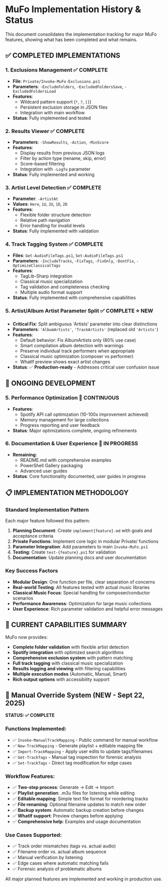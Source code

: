 # MuFo Implementation History & Status

This document consolidates the implementation tracking for major MuFo features, showing what has been completed and what remains.

## ✅ **COMPLETED IMPLEMENTATIONS**

### **1. Exclusions Management** ✅ **COMPLETE**
- **File**: `Private/Invoke-MuFo-Exclusions.ps1`
- **Parameters**: `-ExcludeFolders`, `-ExcludedFoldersSave`, `-ExcludedFoldersLoad`
- **Features**: 
  - Wildcard pattern support (`*`, `?`, `[]`)
  - Persistent exclusion storage in JSON files
  - Integration with main workflow
- **Status**: Fully implemented and tested

### **2. Results Viewer** ✅ **COMPLETE**
- **Parameters**: `-ShowResults`, `-Action`, `-MinScore`
- **Features**:
  - Display results from previous JSON logs
  - Filter by action type (rename, skip, error)
  - Score-based filtering
  - Integration with `-LogTo` parameter
- **Status**: Fully implemented and working

### **3. Artist Level Detection** ✅ **COMPLETE**
- **Parameter**: `-ArtistAt`
- **Values**: `Here`, `1U`, `2U`, `1D`, `2D`
- **Features**:
  - Flexible folder structure detection
  - Relative path navigation
  - Error handling for invalid levels
- **Status**: Fully implemented with validation

### **4. Track Tagging System** ✅ **COMPLETE**
- **Files**: `Get-AudioFileTags.ps1`, `Set-AudioFileTags.ps1`
- **Parameters**: `-IncludeTracks`, `-FixTags`, `-FixOnly`, `-DontFix`, `-OptimizeClassicalTags`
- **Features**:
  - TagLib-Sharp integration
  - Classical music specialization
  - Tag validation and completeness checking
  - Multiple audio format support
- **Status**: Fully implemented with comprehensive capabilities

### **5. Artist/Album Artist Parameter Split** ✅ **COMPLETE** ⭐ **NEW**
- **Critical Fix**: Split ambiguous 'Artists' parameter into clear distinctions
- **Parameters**: `'AlbumArtists'`, `'TrackArtists'` (replaced old `'Artists'`)
- **Features**:
  - Default behavior: Fix AlbumArtists only (80% use case)
  - Smart compilation album detection with warnings
  - Preserve individual track performers when appropriate
  - Classical music optimization (composer vs performer)
  - WhatIf preview shows exact artist changes
- **Status**: ✅ **Production-ready** - Addresses critical user confusion issue

## 🔄 **ONGOING DEVELOPMENT**

### **5. Performance Optimization** 🔄 **CONTINUOUS**
- **Features**:
  - Spotify API call optimization (10-100x improvement achieved)
  - Memory management for large collections
  - Progress reporting and user feedback
- **Status**: Major optimizations complete, ongoing refinements

### **6. Documentation & User Experience** 🔄 **IN PROGRESS**
- **Remaining**:
  - README.md with comprehensive examples
  - PowerShell Gallery packaging
  - Advanced user guides
- **Status**: Core functionality documented, user guides in progress

## 📋 **IMPLEMENTATION METHODOLOGY**

### **Standard Implementation Pattern**
Each major feature followed this pattern:
1. **Planning Document**: Create `implement{feature}.md` with goals and acceptance criteria
2. **Private Functions**: Implement core logic in modular Private/ functions
3. **Parameter Integration**: Add parameters to main `Invoke-MuFo.ps1`
4. **Testing**: Create `test-{feature}.ps1` for validation
5. **Documentation**: Update planning docs and user documentation

### **Key Success Factors**
- **Modular Design**: One function per file, clear separation of concerns
- **Real-world Testing**: All features tested with actual music libraries
- **Classical Music Focus**: Special handling for composer/conductor scenarios
- **Performance Awareness**: Optimization for large music collections
- **User Experience**: Rich parameter validation and helpful error messages

## 🚀 **CURRENT CAPABILITIES SUMMARY**

MuFo now provides:
- **Complete folder validation** with flexible artist detection
- **Spotify integration** with optimized search algorithms
- **Comprehensive exclusion system** with pattern matching
- **Full track tagging** with classical music specialization
- **Results logging and viewing** with filtering capabilities
- **Multiple execution modes** (Automatic, Manual, Smart)
- **Rich output options** with accessibility support

## 🔧 Manual Override System (NEW - Sept 22, 2025)
**STATUS: ✅ COMPLETE**

### Functions Implemented:
- ✅ `Invoke-ManualTrackMapping` - Public command for manual workflow
- ✅ `New-TrackMapping` - Generate playlist + editable mapping file  
- ✅ `Import-TrackMapping` - Apply user edits to update tags/filenames
- ✅ `Get-TrackTags` - Manual tag inspection for forensic analysis
- ✅ `Set-TrackTags` - Direct tag modification for edge cases

### Workflow Features:
- ✅ **Two-step process**: Generate → Edit → Import
- ✅ **Playlist generation**: .m3u files for listening while editing
- ✅ **Editable mapping**: Simple text file format for reordering tracks
- ✅ **File renaming**: Optional filename updates to match new order
- ✅ **Backup system**: Automatic backup creation before changes
- ✅ **WhatIf support**: Preview changes before applying
- ✅ **Comprehensive help**: Examples and usage documentation

### Use Cases Supported:
- ✅ Track order mismatches (tags vs. actual audio)
- ✅ Filename order vs. actual album sequence
- ✅ Manual verification by listening
- ✅ Edge cases where automatic matching fails
- ✅ Forensic analysis of problematic albums

All major planned features are implemented and working in production use.